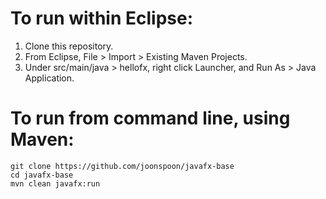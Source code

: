 # To run within Eclipse:
1. Clone this repository.
2. From Eclipse, File > Import > Existing Maven Projects.
3. Under src/main/java > hellofx, right click Launcher, and Run As > Java Application.

# To run from command line, using Maven:
```
git clone https://github.com/joonspoon/javafx-base
cd javafx-base
mvn clean javafx:run
```
